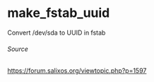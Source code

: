 # make_fstab_uuid
Convert /dev/sda to UUID in fstab

###### Source

https://forum.salixos.org/viewtopic.php?p=1597
